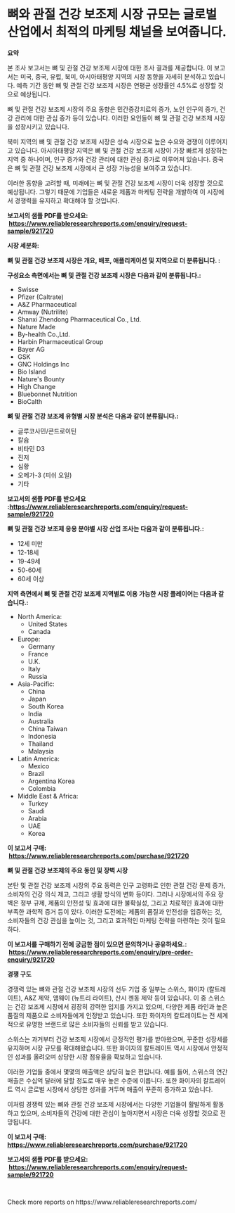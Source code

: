 <p><h1>뼈와 관절 건강 보조제 시장 규모는 글로벌 산업에서 최적의 마케팅 채널을 보여줍니다.</h1></p><p><strong>요약</strong></p>
<p><p>본 조사 보고서는 뼈 및 관절 건강 보조제 시장에 대한 조사 결과를 제공합니다. 이 보고서는 미국, 중국, 유럽, 북미, 아시아태평양 지역의 시장 동향을 자세히 분석하고 있습니다. 예측 기간 동안 뼈 및 관절 건강 보조제 시장은 연평균 성장률인 4.5%로 성장할 것으로 예상됩니다.</p><p>뼈 및 관절 건강 보조제 시장의 주요 동향은 민간증강치료의 증가, 노인 인구의 증가, 건강 관리에 대한 관심 증가 등이 있습니다. 이러한 요인들이 뼈 및 관절 건강 보조제 시장을 성장시키고 있습니다.</p><p>북미 지역의 뼈 및 관절 건강 보조제 시장은 성숙 시장으로 높은 수요와 경쟁이 이루어지고 있습니다. 아시아태평양 지역은 뼈 및 관절 건강 보조제 시장이 가장 빠르게 성장하는 지역 중 하나이며, 인구 증가와 건강 관리에 대한 관심 증가로 이루어져 있습니다. 중국은 뼈 및 관절 건강 보조제 시장에서 큰 성장 가능성을 보여주고 있습니다.</p><p>이러한 동향을 고려할 때, 미래에는 뼈 및 관절 건강 보조제 시장이 더욱 성장할 것으로 예상됩니다. 그렇기 때문에 기업들은 새로운 제품과 마케팅 전략을 개발하여 이 시장에서 경쟁력을 유지하고 확대해야 할 것입니다.</p></p>
<p><strong>보고서의 샘플 PDF를 받으세요: &nbsp;<a href="https://www.reliableresearchreports.com/enquiry/request-sample/921720">https://www.reliableresearchreports.com/enquiry/request-sample/921720</a></strong></p>
<p><strong>시장 세분화:</strong></p>
<p><strong> 뼈 및 관절 건강 보조제 시장은 개요, 배포, 애플리케이션 및 지역으로 더 분류됩니다. :</strong></p>
<p><strong>구성요소 측면에서는 뼈 및 관절 건강 보조제 시장은 다음과 같이 분류됩니다.:</strong></p>
<p><ul><li>Swisse</li><li>Pfizer (Caltrate)</li><li>A&Z Pharmaceutical</li><li>Amway (Nutrilite)</li><li>Shanxi Zhendong Pharmaceutical Co., Ltd.</li><li>Nature Made</li><li>By-health Co.,Ltd.</li><li>Harbin Pharmaceutical Group</li><li>Bayer AG</li><li>GSK</li><li>GNC Holdings Inc</li><li>Bio Island</li><li>Nature's Bounty</li><li>High Change</li><li>Bluebonnet Nutrition</li><li>BioCalth</li></ul></p>
<p><strong> 뼈 및 관절 건강 보조제 유형별 시장 분석은 다음과 같이 분류됩니다.:</strong></p>
<p><ul><li>글루코사민/콘드로이틴</li><li>칼슘</li><li>비타민 D3</li><li>진저</li><li>심황</li><li>오메가-3 (피쉬 오일)</li><li>기타</li></ul></p>
<p><strong>보고서의 샘플 PDF를 받으세요 :<a href="https://www.reliableresearchreports.com/enquiry/request-sample/921720">https://www.reliableresearchreports.com/enquiry/request-sample/921720</a></strong></p>
<p><strong> 뼈 및 관절 건강 보조제 응용 분야별 시장 산업 조사는 다음과 같이 분류됩니다.:</strong></p>
<p><ul><li>12세 미만</li><li>12-18세</li><li>19-49세</li><li>50-60세</li><li>60세 이상</li></ul></p>
<p><strong>지역 측면에서 뼈 및 관절 건강 보조제 지역별로 이용 가능한 시장 플레이어는 다음과 같습니다.:</strong></p>
<p><ul>
    <li>
        North America:
        <ul>
            <li>United States</li>
            <li>Canada</li>
        </ul>
    </li>
    <li>
        Europe:
        <ul>
            <li>Germany</li>
            <li>France</li>
            <li>U.K.</li>
            <li>Italy</li>
            <li>Russia</li>
        </ul>
    </li>
    <li>
        Asia-Pacific:
        <ul>
            <li>China</li>
            <li>Japan</li>
            <li>South Korea</li>
            <li>India</li>
            <li>Australia</li>
            <li>China Taiwan</li>
            <li>Indonesia</li>
            <li>Thailand</li>
            <li>Malaysia</li>
        </ul>
    </li>
    <li>
        Latin America:
        <ul>
            <li>Mexico</li>
            <li>Brazil</li>
            <li>Argentina Korea</li>
            <li>Colombia</li>
        </ul>
    </li>
    <li>
        Middle East & Africa:
        <ul>
            <li>Turkey</li>
            <li>Saudi</li>
            <li>Arabia</li>
            <li>UAE</li>
            <li>Korea</li>
        </ul>
    </li>
    </ul></p>
<p><strong>이 보고서 구매: &nbsp;<a href="https://www.reliableresearchreports.com/purchase/921720">https://www.reliableresearchreports.com/purchase/921720</a></strong></p>
<p><strong>뼈 및 관절 건강 보조제의 주요 동인 및 장벽 시장</strong></p>
<p><p>본탄 및 관절 건강 보조제 시장의 주요 동력은 인구 고령화로 인한 관절 건강 문제 증가, 소비자의 건강 의식 제고, 그리고 생활 방식의 변화 등이다. 그러나 시장에서의 주요 장벽은 정부 규제, 제품의 안전성 및 효과에 대한 불확실성, 그리고 치료적인 효과에 대한 부족한 과학적 증거 등이 있다. 이러한 도전에는 제품의 품질과 안전성을 입증하는 것, 소비자들의 건강 관심을 높이는 것, 그리고 효과적인 마케팅 전략을 마련하는 것이 필요하다.</p></p>
<p><strong>이 보고서를 구매하기 전에 궁금한 점이 있으면 문의하거나 공유하세요.: &nbsp;<a href="https://www.reliableresearchreports.com/enquiry/pre-order-enquiry/921720">https://www.reliableresearchreports.com/enquiry/pre-order-enquiry/921720</a></strong></p>
<p><strong>경쟁 구도</strong></p>
<p><p>경쟁력 있는 뼈와 관절 건강 보조제 시장의 선두 기업 중 일부는 스위스, 화이자 (칼트레이트), A&Z 제약, 앰웨이 (뉴트리 라이트), 산시 젠동 제약 등이 있습니다. 이 중 스위스는 건강 보조제 시장에서 굉장히 강력한 입지를 가지고 있으며, 다양한 제품 라인과 높은 품질의 제품으로 소비자들에게 인정받고 있습니다. 또한 화이자의 칼트레이트는 전 세계적으로 유명한 브랜드로 많은 소비자들의 신뢰를 받고 있습니다.</p><p>스위스는 과거부터 건강 보조제 시장에서 긍정적인 평가를 받아왔으며, 꾸준한 성장세를 유지하며 시장 규모를 확대해왔습니다. 또한 화이자의 칼트레이트 역시 시장에서 안정적인 성과를 올려오며 상당한 시장 점유율을 확보하고 있습니다.</p><p>이러한 기업들 중에서 몇몇의 매출액은 상당히 높은 편입니다. 예를 들어, 스위스의 연간 매출은 수십억 달러에 달할 정도로 매우 높은 수준에 이릅니다. 또한 화이자의 칼트레이트 역시 글로벌 시장에서 상당한 성과를 거두며 매출이 꾸준히 증가하고 있습니다.</p><p>이처럼 경쟁력 있는 뼈와 관절 건강 보조제 시장에서는 다양한 기업들이 활발하게 활동하고 있으며, 소비자들의 건강에 대한 관심이 높아지면서 시장은 더욱 성장할 것으로 전망됩니다.</p></p>
<p><strong>이 보고서 구매: &nbsp; <a href="https://www.reliableresearchreports.com/purchase/921720">https://www.reliableresearchreports.com/purchase/921720</a></strong></p>
<p><strong>보고서의 샘플 PDF를 받으세요: &nbsp;<a href="https://www.reliableresearchreports.com/enquiry/request-sample/921720">https://www.reliableresearchreports.com/enquiry/request-sample/921720</a></strong><strong></strong></p>
<p>&nbsp;</p>
<p>Check more reports on https://www.reliableresearchreports.com/</p>